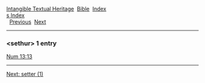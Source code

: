 [Intangible Textual Heritage](../../index)  [Bible](../index) 
[Index](index)   
[s Index](_s_)  
  [Previous](c10043)  [Next](c10045) 

------------------------------------------------------------------------

### &lt;sethur&gt; 1 entry

[Num 13:13](../kjv/num013.htm#013)  

------------------------------------------------------------------------

[Next: setter (1)](c10045)
